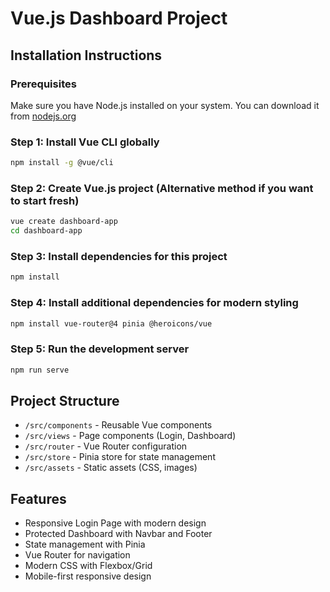 # Vue.js Dashboard Project

## Installation Instructions

### Prerequisites
Make sure you have Node.js installed on your system. You can download it from [nodejs.org](https://nodejs.org/)

### Step 1: Install Vue CLI globally
```bash
npm install -g @vue/cli
```

### Step 2: Create Vue.js project (Alternative method if you want to start fresh)
```bash
vue create dashboard-app
cd dashboard-app
```

### Step 3: Install dependencies for this project
```bash
npm install
```

### Step 4: Install additional dependencies for modern styling
```bash
npm install vue-router@4 pinia @heroicons/vue
```

### Step 5: Run the development server
```bash
npm run serve
```

## Project Structure
- `/src/components` - Reusable Vue components
- `/src/views` - Page components (Login, Dashboard)
- `/src/router` - Vue Router configuration
- `/src/store` - Pinia store for state management
- `/src/assets` - Static assets (CSS, images)

## Features
- Responsive Login Page with modern design
- Protected Dashboard with Navbar and Footer
- State management with Pinia
- Vue Router for navigation
- Modern CSS with Flexbox/Grid
- Mobile-first responsive design
